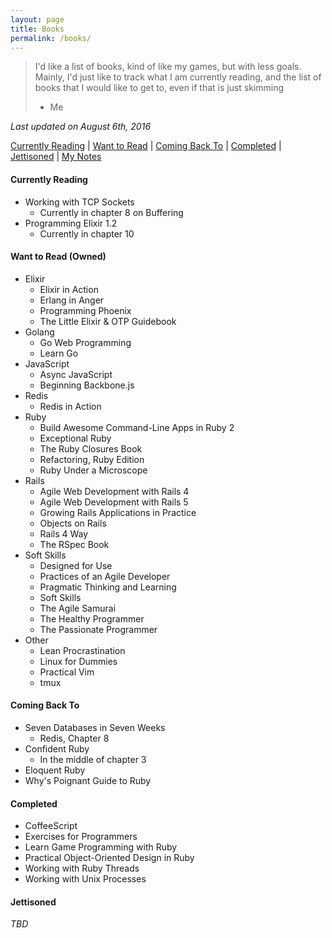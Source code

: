```yaml
---
layout: page
title: Books
permalink: /books/
---
```


> I'd like a list of books, kind of like my games, but with less goals.
> Mainly, I'd just like to track what I am currently reading, and the
> list of books that I would like to get to, even if that is just skimming
> - Me

*Last updated on August 6th, 2016*


[Currently Reading][currently-reading] |
[Want to Read][want-to-read] |
[Coming Back To][coming-back-to] |
[Completed][completed] |
[Jettisoned][jettisoned] |
[My Notes][book-notes]

<a name='currently-reading'></a>

#### Currently Reading

- Working with TCP Sockets
  - Currently in chapter 8 on Buffering
- Programming Elixir 1.2
  - Currently in chapter 10

<a name='want-to-read'></a>

#### Want to Read (Owned)

+ Elixir
  - Elixir in Action
  - Erlang in Anger
  - Programming Phoenix
  - The Little Elixir & OTP Guidebook
+ Golang
  - Go Web Programming
  - Learn Go
+ JavaScript
  - Async JavaScript
  - Beginning Backbone.js
+ Redis
  - Redis in Action
+ Ruby
  - Build Awesome Command-Line Apps in Ruby 2
  - Exceptional Ruby
  - The Ruby Closures Book
  - Refactoring, Ruby Edition
  - Ruby Under a Microscope
+ Rails
  - Agile Web Development with Rails 4
  - Agile Web Development with Rails 5
  - Growing Rails Applications in Practice
  - Objects on Rails
  - Rails 4 Way
  - The RSpec Book
+ Soft Skills
  - Designed for Use
  - Practices of an Agile Developer
  - Pragmatic Thinking and Learning
  - Soft Skills
  - The Agile Samurai
  - The Healthy Programmer
  - The Passionate Programmer
+ Other
  - Lean Procrastination
  - Linux for Dummies
  - Practical Vim
  - tmux

<a name='coming-back-to'></a>

#### Coming Back To

- Seven Databases in Seven Weeks
  - Redis, Chapter 8
- Confident Ruby
  - In the middle of chapter 3
- Eloquent Ruby
- Why's Poignant Guide to Ruby

<a name='completed'></a>

#### Completed

- CoffeeScript
- Exercises for Programmers
- Learn Game Programming with Ruby
- Practical Object-Oriented Design in Ruby
- Working with Ruby Threads
- Working with Unix Processes

<a name='jettisoned'></a>

#### Jettisoned

_TBD_

[currently-reading]: #currently-reading
[want-to-read]: #want-to-read
[coming-back-to]: #coming-back-to
[completed]: #completed
[jettisoned]: #jettisoned
[book-notes]: https://github.com/trueheart78/book-notes/blob/master/README.md
